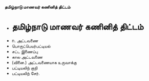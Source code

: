 **தமிழ்நாடு மாணவர் கணினித் திட்டம்**
- # தமிழ்நாடு மாணவர் கணினித் திட்டம்
- n. அட்டவணை
- பொருட்பெயர்பட்டியல்
- சட்ட இணைப்பு
- கால அட்டவணை
- (வினை.) அட்டவணையாக உருவாக்கு
- பட்டியலிற் குறி
- பட்டியலிற் சேர்.


